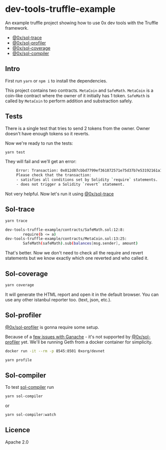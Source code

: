 # dev-tools-truffle-example

An example truffle project showing how to use 0x dev tools with the Truffle framework.

- [@0x/sol-trace](https://www.sol-trace.com)
- [@0x/sol-profiler](https://www.sol-profiler.com)
- [@0x/sol-coverage](https://www.sol-coverage.com)
- [@0x/sol-compiler](https://www.sol-compiler.com)

## Intro

First run `yarn` or `npm i` to install the dependencies.

This project contains two contracts. `MetaCoin` and `SafeMath`. `MetaCoin` is a coin-like contract where the owner of it initially has 1 token. `SafeMath` is called by `MetaCoin` to perform addition and substraction safely.

## Tests

There is a single test that tries to send 2 tokens from the owner. Owner doesn't have enough tokens so it reverts.

Now we're ready to run the tests:

```bash
yarn test
```

They will fail and we'll get an error:

```bash
     Error: Transaction: 0x012d87cbbd7799ef361872571e75d37b7e53192161a1955ef5d6c97f1531d613 exited with an error (status 0).
     Please check that the transaction:
     - satisfies all conditions set by Solidity `require` statements.
     - does not trigger a Solidity `revert` statement.
```

Not very helpful. Now let's run it using [@0x/sol-trace](http://sol-trace.com)

## Sol-trace

```bash
yarn trace
```

```bash
dev-tools-truffle-example/contracts/SafeMath.sol:12:8:
        require(b <= a)
dev-tools-truffle-example/contracts/MetaCoin.sol:13:25:
        SafeMath(safeMath).sub(balances[msg.sender], amount)
```

That's better. Now we don't need to check all the require and revert statements but we know exactly which one reverted and who called it.

## Sol-coverage

```bash
yarn coverage
```

It will generate the HTML report and open it in the default browser. You can use any other istanbul reporter too. (text, json, etc.).

## Sol-profiler

[@0x/sol-profiler](http://sol-profiler.com) is gonna require some setup.

Because of a [few issues with Ganache](https://github.com/0xProject/0x-monorepo/issues/1520) - it's not supported by [@0x/sol-profiler](http://sol-profiler.com) yet. We'll be running Geth from a docker container for simplicity.

```bash
docker run -it --rm -p 8545:8501 0xorg/devnet
```

```bash
yarn profile
```

## Sol-compiler

To test [sol-compiler](https://sol-compiler.com) run

```bash
yarn sol-compiler
```

or

```bash
yarn sol-compiler:watch
```

## Licence

Apache 2.0
